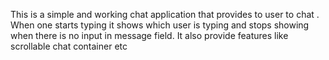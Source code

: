 This is a simple and working chat application that provides to user to chat .
When one starts typing it shows which user is typing and stops showing when there is no input in message field.
It also provide features like scrollable chat container etc
